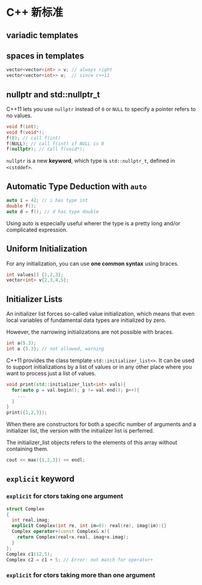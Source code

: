 # C++ 新标准

## variadic templates

## spaces in templates

```cpp
vector<vector<int> > v; // always right
vector<vector<int>> v;  // since c++11
```

## nullptr and std::nullptr_t

C++11 lets you use `nullptr` instead of `0` or `NULL` to specify a pointer refers to no values.

```cpp
void f(int);
void f(void*);
f(0); // call f(int)
f(NULL); // call f(int) if NULL is 0
f(nullptr); // call f(void*);
```

`nullptr` is a new **keyword**, which type is `std::nullptr_t`, defined in `<cstddef>`.

## Automatic Type Deduction with `auto`

```cpp
auto i = 42; // i has type int
double f();
auto d = f(); // d has type double
```

Using auto is especially useful wherer the type is a pretty long and/or complicated expression.

## Uniform Initialization

For any initialization, you can use **one common syntax** using braces.

```cpp
int values[] {1,2,3};
vector<int> v{2,3,4,5};
```

## Initializer Lists

An initializer list forces so-called value initialization, which means that even local variables of fundamental data types are initialized by zero.

However, the narrowing initializations are not possible with braces.

```cpp
int a(5.3);
int a {5.3}; // not allowed, warning
```

C++11 provides the class template `std::initializer_list<>`. It can be used to support initializations by a list of values or in any other place where you want to process just a list of values.

```cpp
void print(std::initializer_list<int> vals){
  for(auto p = val.begin(); p != val.end(); p++){
    ...
  }
}
print({1,2,3});
```

When there are constructors for both a specific number of arguments and a initializer list, the version with the initializer list is perferred.

The initializer_list objects refers to the elements of this array without containing them.

```cpp
cout << max({1,2,3}) << endl;
```

## `explicit` keyword

### `explicit` for ctors taking one argument

```cpp
struct Complex
{
  int real,imag;
  explicit Complex(int re, int im=0): real(re), imag(im):{}
  Complex operator+(const Complex& x){
    return Complex(real+x.real, imag+x.imag);
  }
};
Complex c1(12,5);
Complex c2 = c1 + 5; // Error: not match for operator+
```

### `explicit` for ctors taking more than one argument
